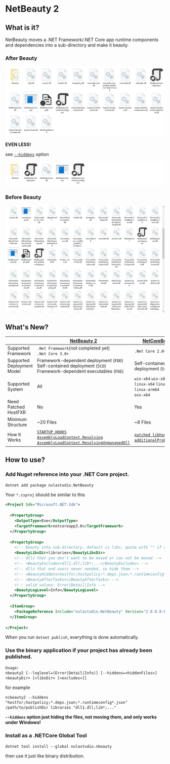 # NetBeauty 2

## What is it?
NetBeauty moves a .NET Framework/.NET Core app runtime components and dependencies into a sub-directory and make it beauty.

### After Beauty
![after_beauty](screenshot/after_beauty.png)

**EVEN LESS!**

see [`--hiddens`](#use-the-binary-application-if-your-project-has-already-been-published) option

![after_beauty_with_hiddens](screenshot/after_beauty_with_hiddens.png)

### Before Beauty
![before_beauty](screenshot/before_beauty.png)

## What's New?
|  | [NetBeauty 2](https://github.com/nulastudio/NetBeauty2) | [NetCoreBeauty](https://github.com/nulastudio/NetBeauty2/tree/v1) |
| ---- | ---- | ---- |
| Supported Framework | `.Net Framework`(not completed yet)<br/>`.Net Core 3.0+` | `.Net Core 2.0+` |
| Supported Deployment Model | Framework-dependent deployment (`FDD`)<br/>Self-contained deployment (`SCD`)<br/>Framework-dependent executables (`FDE`) | Self-contained deployment (`SCD`) |
| Supported System | All | `win-x64` `win-x86`<br/>`linux-x64` `linux-arm` `linux-arm64`<br/>`osx-x64` |
| Need Patched HostFXR | No | Yes |
| Minimum Structure | ~20 Files | ~8 Files |
| How It Works | [`STARTUP_HOOKS`](https://github.com/dotnet/runtime/blob/main/docs/design/features/host-startup-hook.md)<br/>[`AssemblyLoadContext.Resolving`](https://docs.microsoft.com/en-us/dotnet/api/system.runtime.loader.assemblyloadcontext.resolving?view=netcore-3.0)<br/>[`AssemblyLoadContext.ResolvingUnmanagedDll`](https://docs.microsoft.com/en-us/dotnet/api/system.runtime.loader.assemblyloadcontext.resolvingunmanageddll?view=netcore-3.0) | [`patched libhostfxr`](https://github.com/nulastudio/HostFXRPatcher)<br/>[`additionalProbingPaths`](https://github.com/dotnet/toolset/blob/master/Documentation/specs/runtime-configuration-file.md#runtimeoptions-section-runtimeconfigjson) |

## How to use?
### Add Nuget reference into your .NET Core project.
```
dotnet add package nulastudio.NetBeauty
```
Your `*.csproj` should be similar to this
```xml
<Project Sdk="Microsoft.NET.Sdk">

  <PropertyGroup>
    <OutputType>Exe</OutputType>
    <TargetFramework>netcoreapp3.0</TargetFramework>
  </PropertyGroup>

  <PropertyGroup>
    <!-- beauty into sub-directory, default is libs, quote with "" if contains space  -->
    <BeautyLibsDir>libraries</BeautyLibsDir>
    <!-- dlls that you don't want to be moved or can not be moved -->
    <!-- <BeautyExcludes>dll1.dll;lib*;...</BeautyExcludes> -->
    <!-- dlls that end users never needed, so hide them -->
    <!-- <BeautyHiddens>hostfxr;hostpolicy;*.deps.json;*.runtimeconfig*.json</BeautyHiddens> -->
    <!-- <BeautyAfterTasks></BeautyAfterTasks> -->
    <!-- valid values: Error|Detail|Info -->
    <BeautyLogLevel>Info</BeautyLogLevel>
  </PropertyGroup>

  <ItemGroup>
    <PackageReference Include="nulastudio.NetBeauty" Version="2.0.0.0-beta.1" />
  </ItemGroup>

</Project>
```
When you run `dotnet publish`, everything is done automatically.

### Use the binary application if your project has already been published.
```
Usage:
nbeauty2 [--loglevel=(Error|Detail|Info)] [--hiddens=<hiddenFiles>] <beautyDir> [<libsDir> [<excludes>]]
```

for example
```
ncbeauty2 --hiddens "hostfxr;hostpolicy;*.deps.json;*.runtimeconfig*.json" /path/to/publishDir libraries "dll1.dll;lib*;..."
```


**`--hiddens` option just hiding the files, not moving them, and only works under Windows!**


### Install as a .NETCore Global Tool
```
dotnet tool install --global nulastudio.nbeauty
```
then use it just like binary distribution.
